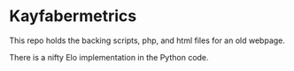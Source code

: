 # Kayfabermetrics

This repo holds the backing scripts, php, and html files for an old webpage.

There is a nifty Elo implementation in the Python code.
